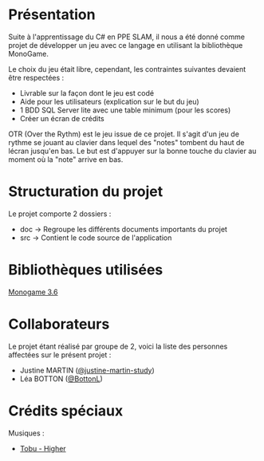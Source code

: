 # Présentation

Suite à l'apprentissage du C# en PPE SLAM, il nous a été donné comme projet de développer un jeu avec ce langage en utilisant la bibliothèque MonoGame.

Le choix du jeu était libre, cependant, les contraintes suivantes devaient être respectées : 
- Livrable sur la façon dont le jeu est codé
- Aide pour les utilisateurs (explication sur le but du jeu)
- 1 BDD SQL Server lite avec une table minimum (pour les scores)
- Créer un écran de crédits

OTR (Over the Rythm) est le jeu issue de ce projet. Il s'agit d'un jeu de rythme se jouant au clavier dans lequel des "notes" tombent du haut de lécran jusqu'en bas. Le but est d'appuyer sur la bonne touche du clavier au moment où la "note" arrive en bas.

# Structuration du projet

Le projet comporte 2 dossiers :
- doc -> Regroupe les différents documents importants du projet
- src -> Contient le code source de l'application

# Bibliothèques utilisées

[Monogame 3.6](http://www.monogame.net/2017/03/01/monogame-3-6/)

# Collaborateurs

Le projet étant réalisé par groupe de 2, voici la liste des personnes affectées sur le présent projet : 
- Justine MARTIN ([@justine-martin-study](https://github.com/justine-martin-study))
- Léa BOTTON ([@BottonL](https://github.com/BottonL))

# Crédits spéciaux

Musiques :
- [Tobu - Higher](http://youtube.com/tobuofficial)
